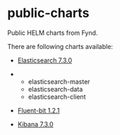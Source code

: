 # public-charts

Public HELM charts from Fynd.

There are following charts available:

- [Elasticsearch 7.3.0](https://github.com/gofynd/helm-charts/tree/master/elasticsearch)

- - elasticsearch-master
  - elasticsearch-data
  - elasticsearch-client

- [Fluent-bit 1.2.1](https://github.com/gofynd/helm-charts/tree/master/fluent-bit)

- [Kibana 7.3.0](https://github.com/gofynd/helm-charts/tree/master/kibana)
